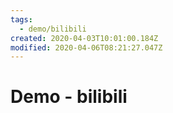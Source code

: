 ```yaml
---
tags:
  - demo/bilibili
created: 2020-04-03T10:01:00.184Z
modified: 2020-04-06T08:21:27.047Z
---
```


# Demo - bilibili

<!-- @crossnote.bilibili "bvid":"1GE411v7iw" -->
